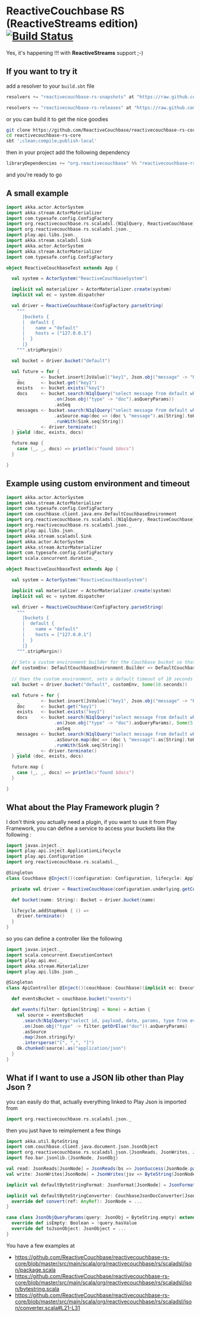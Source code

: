 # ReactiveCouchbase RS (ReactiveStreams edition) [![Build Status](https://travis-ci.org/ReactiveCouchbase/reactivecouchbase-rs-core.svg?branch=master)](https://travis-ci.org/ReactiveCouchbase/reactivecouchbase-rs-core)

Yes, it's happening !!! with **ReactiveStreams** support ;-)

## If you want to try it

add a resolver to your `build.sbt` file

```scala
resolvers += "reactivecouchbase-rs-snapshots" at "https://raw.github.com/ReactiveCouchbase/reactivecouchbase-rs-core/master/repository/snapshots"

resolvers += "reactivecouchbase-rs-releases" at "https://raw.github.com/ReactiveCouchbase/reactivecouchbase-rs-core/master/repository/releases"
```

or you can build it to get the nice goodies

```sh
git clone https://github.com/ReactiveCouchbase/reactivecouchbase-rs-core.git
cd reactivecouchbase-rs-core
sbt ';clean;compile;publish-local'
```

then in your project add the following dependency

```scala
libraryDependencies += "org.reactivecouchbase" %% "reactivecouchbase-rs-core" % "1.0.0-SNAPSHOT"
```

and you're ready to go

## A small example

```scala
import akka.actor.ActorSystem
import akka.stream.ActorMaterializer
import com.typesafe.config.ConfigFactory
import org.reactivecouchbase.rs.scaladsl.{N1qlQuery, ReactiveCouchbase}
import org.reactivecouchbase.rs.scaladsl.json._
import play.api.libs.json._
import akka.stream.scaladsl.Sink
import akka.actor.ActorSystem
import akka.stream.ActorMaterializer
import com.typesafe.config.ConfigFactory

object ReactiveCouchbaseTest extends App {

  val system = ActorSystem("ReactiveCouchbaseSystem")

  implicit val materializer = ActorMaterializer.create(system)
  implicit val ec = system.dispatcher

  val driver = ReactiveCouchbase(ConfigFactory.parseString(
    """
      |buckets {
      |  default {
      |    name = "default"
      |    hosts = ["127.0.0.1"]
      |  }
      |}
    """.stripMargin))

  val bucket = driver.bucket("default")

  val future = for {
    _        <- bucket.insert[JsValue]("key1", Json.obj("message" -> "Hello World", "type" -> "doc"))
    doc      <- bucket.get("key1")
    exists   <- bucket.exists("key1")
    docs     <- bucket.search(N1qlQuery("select message from default where type = $type")
                  .on(Json.obj("type" -> "doc").asQueryParams))
                  .asSeq
    messages <- bucket.search(N1qlQuery("select message from default where type = 'doc'"))
                  .asSource.map(doc => (doc \ "message").as[String].toUpperCase)
                  .runWith(Sink.seq[String])
    _        <- driver.terminate()
  } yield (doc, exists, docs)

  future.map {
    case (_, _, docs) => println(s"found $docs")
  }

}
```

## Example using custom environment and timeout
```scala
import akka.actor.ActorSystem
import akka.stream.ActorMaterializer
import com.typesafe.config.ConfigFactory
import com.couchbase.client.java.env.DefaultCouchbaseEnvironment
import org.reactivecouchbase.rs.scaladsl.{N1qlQuery, ReactiveCouchbase}
import org.reactivecouchbase.rs.scaladsl.json._
import play.api.libs.json._
import akka.stream.scaladsl.Sink
import akka.actor.ActorSystem
import akka.stream.ActorMaterializer
import com.typesafe.config.ConfigFactory
import scala.concurrent.duration._

object ReactiveCouchbaseTest extends App {

  val system = ActorSystem("ReactiveCouchbaseSystem")

  implicit val materializer = ActorMaterializer.create(system)
  implicit val ec = system.dispatcher

  val driver = ReactiveCouchbase(ConfigFactory.parseString(
    """
      |buckets {
      |  default {
      |    name = "default"
      |    hosts = ["127.0.0.1"]
      |  }
      |}
    """.stripMargin))
  
  // Sets a custom environment builder for the Couchbase bucket so that mutation tokens are enabled
  def customEnv: DefaultCouchbaseEnvironment.Builder => DefaultCouchbaseEnvironment.Builder = env => env.mutationTokensEnabled(true) 
  
  // Uses the custom environment, sets a default timeout of 10 seconds for all operations
  val bucket = driver.bucket("default", customEnv, Some(10.seconds))

  val future = for {
    _        <- bucket.insert[JsValue]("key1", Json.obj("message" -> "Hello World", "type" -> "doc"))
    doc      <- bucket.get("key1")
    exists   <- bucket.exists("key1")
    docs     <- bucket.search(N1qlQuery("select message from default where type = $type")
                  .on(Json.obj("type" -> "doc").asQueryParams), Some(5.seconds)) // Overrides the default timeout with its own timeout of 5 seconds
                  .asSeq
    messages <- bucket.search(N1qlQuery("select message from default where type = 'doc'"))
                  .asSource.map(doc => (doc \ "message").as[String].toUpperCase)
                  .runWith(Sink.seq[String])
    _        <- driver.terminate()
  } yield (doc, exists, docs)

  future.map {
    case (_, _, docs) => println(s"found $docs")
  }

}
```


## What about the Play Framework plugin ?

I don't think you actually need a plugin, if you want to use it from Play Framework, you can define a service to access your buckets like the following :


```scala
import javax.inject._
import play.api.inject.ApplicationLifecycle
import play.api.Configuration
import org.reactivecouchbase.rs.scaladsl._

@Singleton
class Couchbase @Inject()(configuration: Configuration, lifecycle: ApplicationLifecycle) {

  private val driver = ReactiveCouchbase(configuration.underlying.getConfig("reactivecouchbase"))

  def bucket(name: String): Bucket = driver.bucket(name)

  lifecycle.addStopHook { () =>
    driver.terminate()
  }
}
```

so you can define a controller like the following

```scala
import javax.inject._
import scala.concurrent.ExecutionContext
import play.api.mvc._
import akka.stream.Materializer
import play.api.libs.json._

@Singleton
class ApiController @Inject()(couchbase: Couchbase)(implicit ec: ExecutionContext, materializer: Materializer) extends Controller {

  def eventsBucket = couchbase.bucket("events")

  def events(filter: Option[String] = None) = Action {
    val source = eventsBucket
      .search(N1qlQuery("select id, payload, date, params, type from events where type = $type")
      .on(Json.obj("type" -> filter.getOrElse("doc")).asQueryParams)
      .asSource
      .map(Json.stringify)
      .intersperse("[", ",", "]")
    Ok.chunked(source).as("application/json")
  }
}
```

## What if I want to use a JSON lib other than Play Json ?

you can easily do that, actually everything linked to Play Json is imported from 

```scala
import org.reactivecouchbase.rs.scaladsl.json._
```

then you just have to reimplement a few things

```scala
import akka.util.ByteString
import com.couchbase.client.java.document.json.JsonObject
import org.reactivecouchbase.rs.scaladsl.json.{JsonReads, JsonWrites, JsonSuccess, QueryParams}
import foo.bar.jsonlib.{JsonNode, JsonObj}

val read: JsonReads[JsonNode] = JsonReads(bs => JsonSuccess(JsonNode.parse(bs.utf8String)))
val write: JsonWrites[JsonNode] = JsonWrites(jsv => ByteString(JsonNode.stringify(jsv)))

implicit val defaultByteStringFormat: JsonFormat[JsonNode] = JsonFormat(read, write)

implicit val defaultByteStringConverter: CouchbaseJsonDocConverter[JsonNode] = new CouchbaseJsonDocConverter[JsonNode] {
  override def convert(ref: AnyRef): JsonNode = ...
}

case class JsonObjQueryParams(query: JsonObj = ByteString.empty) extends QueryParams {
  override def isEmpty: Boolean = !query.hasValue
  override def toJsonObject: JsonObject = ...
}
```

You have a few examples at

* https://github.com/ReactiveCouchbase/reactivecouchbase-rs-core/blob/master/src/main/scala/org/reactivecouchbase/rs/scaladsl/json/package.scala
* https://github.com/ReactiveCouchbase/reactivecouchbase-rs-core/blob/master/src/main/scala/org/reactivecouchbase/rs/scaladsl/json/bytestring.scala 
* https://github.com/ReactiveCouchbase/reactivecouchbase-rs-core/blob/master/src/main/scala/org/reactivecouchbase/rs/scaladsl/json/converter.scala#L21-L31
